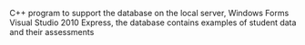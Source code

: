 C++ program to support the database on the local server, Windows Forms Visual Studio 2010 Express, the database contains examples of student data and their assessments